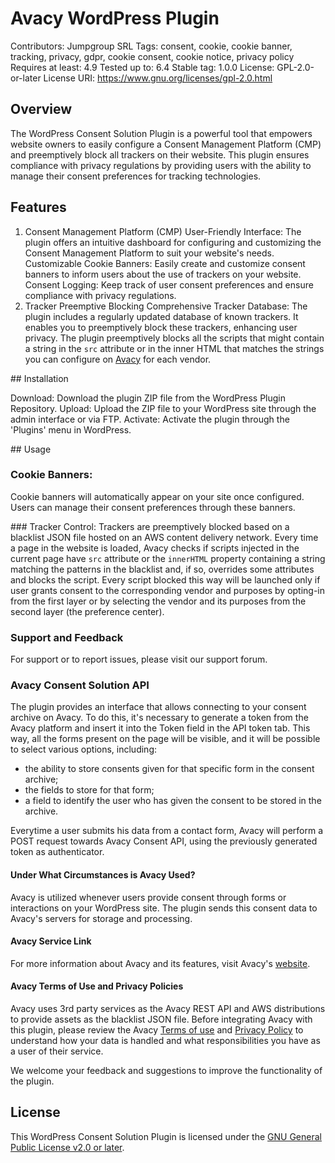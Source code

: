 # Avacy WordPress Plugin

Contributors: Jumpgroup SRL
Tags: consent, cookie, cookie banner, tracking, privacy, gdpr, cookie consent, cookie notice, privacy policy
Requires at least: 4.9
Tested up to: 6.4
Stable tag: 1.0.0
License: GPL-2.0-or-later
License URI: https://www.gnu.org/licenses/gpl-2.0.html


## Overview

The WordPress Consent Solution Plugin is a powerful tool that empowers website owners to easily configure a Consent Management Platform (CMP) and preemptively block all trackers on their website. This plugin ensures compliance with privacy regulations by providing users with the ability to manage their consent preferences for tracking technologies.

## Features

1. Consent Management Platform (CMP)
User-Friendly Interface: The plugin offers an intuitive dashboard for configuring and customizing the Consent Management Platform to suit your website's needs.
Customizable Cookie Banners: Easily create and customize consent banners to inform users about the use of trackers on your website.
Consent Logging: Keep track of user consent preferences and ensure compliance with privacy regulations.
2. Tracker Preemptive Blocking
Comprehensive Tracker Database: The plugin includes a regularly updated database of known trackers. It enables you to preemptively block these trackers, enhancing user privacy. 
The plugin preemptively blocks all the scripts that might contain a string in the `src` attribute or in the inner HTML that matches the strings you can configure on [Avacy](https://avacy.eu) for each vendor.

## Installation

Download: Download the plugin ZIP file from the WordPress Plugin Repository.
Upload: Upload the ZIP file to your WordPress site through the admin interface or via FTP.
Activate: Activate the plugin through the 'Plugins' menu in WordPress.

## Usage

### Cookie Banners:

Cookie banners will automatically appear on your site once configured.
Users can manage their consent preferences through these banners.

### Tracker Control:
Trackers are preemptively blocked based on a blacklist JSON file hosted on an AWS content delivery network.
Every time a page in the website is loaded, Avacy checks if scripts injected in the current page have `src` attribute or the `innerHTML` property containing a string matching the patterns in the blacklist and, if so, overrides some attributes and blocks the script.
Every script blocked this way will be launched only if user grants consent to the corresponding vendor and purposes by opting-in from the first layer or by selecting the vendor and its purposes from the second layer (the preference center).

### Support and Feedback
For support or to report issues, please visit our support forum.

### Avacy Consent Solution API
The plugin provides an interface that allows connecting to your consent archive on Avacy. To do this, it's necessary to generate a token from the Avacy platform and insert it into the Token field in the API token tab. This way, all the forms present on the page will be visible, and it will be possible to select various options, including:

* the ability to store consents given for that specific form in the consent archive;
* the fields to store for that form;
* a field to identify the user who has given the consent to be stored in the archive.

Everytime a user submits his data from a contact form, Avacy will perform a POST request towards Avacy Consent API, using the previously generated token as authenticator.

#### Under What Circumstances is Avacy Used?
Avacy is utilized whenever users provide consent through forms or interactions on your WordPress site. The plugin sends this consent data to Avacy's servers for storage and processing.

#### Avacy Service Link
For more information about Avacy and its features, visit Avacy's [website](https://avacysolution.com/).

#### Avacy Terms of Use and Privacy Policies
Avacy uses 3rd party services as the Avacy REST API and AWS distributions to provide assets as the blacklist JSON file.
Before integrating Avacy with this plugin, please review the Avacy [Terms of use](https://avacy.eu/terms-and-conditions) and [Privacy Policy](https://api.avacy.eu/jumpgroup/privacypolicy/14/it) to understand how your data is handled and what responsibilities you have as a user of their service.

We welcome your feedback and suggestions to improve the functionality of the plugin.

## License

This WordPress Consent Solution Plugin is licensed under the [GNU General Public License v2.0 or later](https://www.gnu.org/licenses/gpl-2.0.html).
